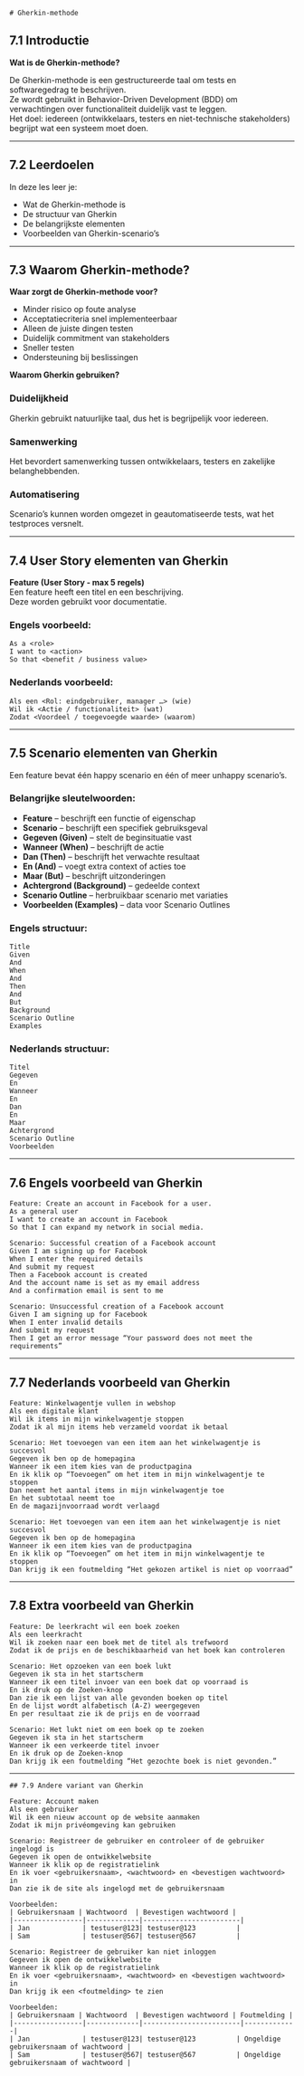 	# Gherkin-methode

## 7.1 Introductie

**Wat is de Gherkin-methode?**

De Gherkin-methode is een gestructureerde taal om tests en softwaregedrag te beschrijven.  
Ze wordt gebruikt in Behavior-Driven Development (BDD) om verwachtingen over functionaliteit duidelijk vast te leggen.  
Het doel: iedereen (ontwikkelaars, testers en niet-technische stakeholders) begrijpt wat een systeem moet doen.

---

## 7.2 Leerdoelen

In deze les leer je:

- Wat de Gherkin-methode is  
- De structuur van Gherkin  
- De belangrijkste elementen  
- Voorbeelden van Gherkin-scenario’s  

---

## 7.3 Waarom Gherkin-methode?

**Waar zorgt de Gherkin-methode voor?**

- Minder risico op foute analyse  
- Acceptatiecriteria snel implementeerbaar  
- Alleen de juiste dingen testen  
- Duidelijk commitment van stakeholders  
- Sneller testen  
- Ondersteuning bij beslissingen  

**Waarom Gherkin gebruiken?**

### Duidelijkheid
Gherkin gebruikt natuurlijke taal, dus het is begrijpelijk voor iedereen.

### Samenwerking
Het bevordert samenwerking tussen ontwikkelaars, testers en zakelijke belanghebbenden.

### Automatisering
Scenario’s kunnen worden omgezet in geautomatiseerde tests, wat het testproces versnelt.

---

## 7.4 User Story elementen van Gherkin

**Feature (User Story - max 5 regels)**  
Een feature heeft een titel en een beschrijving.  
Deze worden gebruikt voor documentatie.

### Engels voorbeeld:
```
As a <role>
I want to <action>
So that <benefit / business value>
```

### Nederlands voorbeeld:
```
Als een <Rol: eindgebruiker, manager …> (wie)
Wil ik <Actie / functionaliteit> (wat)
Zodat <Voordeel / toegevoegde waarde> (waarom)
```

---

## 7.5 Scenario elementen van Gherkin

Een feature bevat één happy scenario en één of meer unhappy scenario’s.

### Belangrijke sleutelwoorden:
- **Feature** – beschrijft een functie of eigenschap  
- **Scenario** – beschrijft een specifiek gebruiksgeval  
- **Gegeven (Given)** – stelt de beginsituatie vast  
- **Wanneer (When)** – beschrijft de actie  
- **Dan (Then)** – beschrijft het verwachte resultaat  
- **En (And)** – voegt extra context of acties toe  
- **Maar (But)** – beschrijft uitzonderingen  
- **Achtergrond (Background)** – gedeelde context  
- **Scenario Outline** – herbruikbaar scenario met variaties  
- **Voorbeelden (Examples)** – data voor Scenario Outlines

### Engels structuur:
```
Title
Given
And
When
And
Then 
And 
But 
Background 
Scenario Outline
Examples
```

### Nederlands structuur:
```
Titel
Gegeven
En
Wanneer
En
Dan
En
Maar
Achtergrond
Scenario Outline
Voorbeelden
```

---

## 7.6 Engels voorbeeld van Gherkin

```
Feature: Create an account in Facebook for a user.
As a general user
I want to create an account in Facebook
So that I can expand my network in social media.

Scenario: Successful creation of a Facebook account
Given I am signing up for Facebook
When I enter the required details
And submit my request
Then a Facebook account is created
And the account name is set as my email address
And a confirmation email is sent to me

Scenario: Unsuccessful creation of a Facebook account
Given I am signing up for Facebook
When I enter invalid details
And submit my request
Then I get an error message “Your password does not meet the requirements”
```

---

## 7.7 Nederlands voorbeeld van Gherkin

```
Feature: Winkelwagentje vullen in webshop
Als een digitale klant
Wil ik items in mijn winkelwagentje stoppen
Zodat ik al mijn items heb verzameld voordat ik betaal

Scenario: Het toevoegen van een item aan het winkelwagentje is succesvol
Gegeven ik ben op de homepagina
Wanneer ik een item kies van de productpagina
En ik klik op “Toevoegen” om het item in mijn winkelwagentje te stoppen
Dan neemt het aantal items in mijn winkelwagentje toe
En het subtotaal neemt toe
En de magazijnvoorraad wordt verlaagd

Scenario: Het toevoegen van een item aan het winkelwagentje is niet succesvol
Gegeven ik ben op de homepagina
Wanneer ik een item kies van de productpagina
En ik klik op “Toevoegen” om het item in mijn winkelwagentje te stoppen
Dan krijg ik een foutmelding “Het gekozen artikel is niet op voorraad”
```

---

## 7.8 Extra voorbeeld van Gherkin

```
Feature: De leerkracht wil een boek zoeken
Als een leerkracht
Wil ik zoeken naar een boek met de titel als trefwoord
Zodat ik de prijs en de beschikbaarheid van het boek kan controleren

Scenario: Het opzoeken van een boek lukt
Gegeven ik sta in het startscherm
Wanneer ik een titel invoer van een boek dat op voorraad is
En ik druk op de Zoeken-knop
Dan zie ik een lijst van alle gevonden boeken op titel
En de lijst wordt alfabetisch (A-Z) weergegeven
En per resultaat zie ik de prijs en de voorraad

Scenario: Het lukt niet om een boek op te zoeken
Gegeven ik sta in het startscherm
Wanneer ik een verkeerde titel invoer
En ik druk op de Zoeken-knop
Dan krijg ik een foutmelding “Het gezochte boek is niet gevonden.”
```

---

	## 7.9 Andere variant van Gherkin

```
Feature: Account maken
Als een gebruiker
Wil ik een nieuw account op de website aanmaken
Zodat ik mijn privéomgeving kan gebruiken

Scenario: Registreer de gebruiker en controleer of de gebruiker ingelogd is
Gegeven ik open de ontwikkelwebsite
Wanneer ik klik op de registratielink
En ik voer <gebruikersnaam>, <wachtwoord> en <bevestigen wachtwoord> in
Dan zie ik de site als ingelogd met de gebruikersnaam

Voorbeelden:
| Gebruikersnaam | Wachtwoord  | Bevestigen wachtwoord |
|-----------------|-------------|------------------------|
| Jan             | testuser@123| testuser@123          |
| Sam             | testuser@567| testuser@567          |

Scenario: Registreer de gebruiker kan niet inloggen
Gegeven ik open de ontwikkelwebsite
Wanneer ik klik op de registratielink
En ik voer <gebruikersnaam>, <wachtwoord> en <bevestigen wachtwoord> in
Dan krijg ik een <foutmelding> te zien

Voorbeelden:
| Gebruikersnaam | Wachtwoord  | Bevestigen wachtwoord | Foutmelding |
|-----------------|-------------|------------------------|-------------|
| Jan             | testuser@123| testuser@123          | Ongeldige gebruikersnaam of wachtwoord |
| Sam             | testuser@567| testuser@567          | Ongeldige gebruikersnaam of wachtwoord |
```
